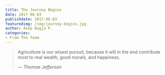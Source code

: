 ```yaml
---
title: The Journey Begins
date: 2017-06-03
publishdate: 2017-06-03
featuredimg: /img/journey-begins.jpg
author: Asep Bagja P.
categories:
- From The Team
---
```


> Agriculture is our wisest pursuit, because it will in the end contribute most to real wealth, good morals, and happiness.
>
> &mdash; <cite>Thomas Jefferson</cite>